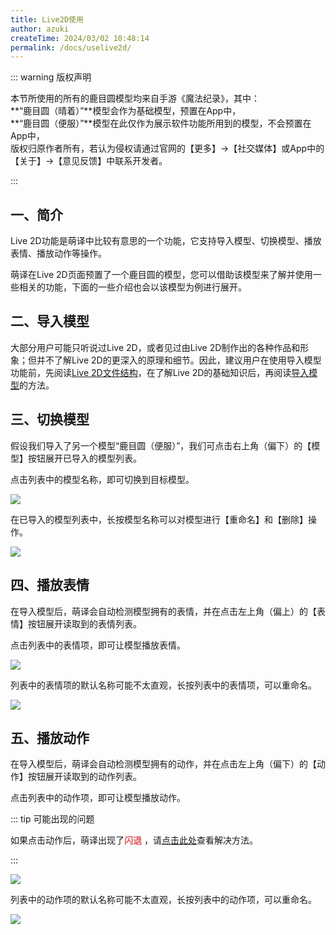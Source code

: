 ```yaml
---
title: Live2D使用
author: azuki
createTime: 2024/03/02 10:48:14
permalink: /docs/uselive2d/
---
```


::: warning 版权声明

本节所使用的所有的鹿目圆模型均来自手游《魔法纪录》，其中：  
**“鹿目圆（晴着）”**模型会作为基础模型，预置在App中，    
**“鹿目圆（便服）”**模型在此仅作为展示软件功能所用到的模型，不会预置在App中，  
版权归原作者所有，若认为侵权请通过官网的【更多】->【社交媒体】或App中的【关于】->【意见反馈】中联系开发者。

:::

## 一、简介

Live 2D功能是萌译中比较有意思的一个功能，它支持导入模型、切换模型、播放表情、播放动作等操作。

萌译在Live 2D页面预置了一个鹿目圆的模型，您可以借助该模型来了解并使用一些相关的功能，下面的一些介绍也会以该模型为例进行展开。

## 二、导入模型

大部分用户可能只听说过Live 2D，或者见过由Live 2D制作出的各种作品和形象；但并不了解Live 2D的更深入的原理和细节。因此，建议用户在使用导入模型功能前，先阅读[Live 2D文件结构](https://www.moetranslate.top/docs/live2d/fileconstruction/)，在了解Live 2D的基础知识后，再阅读[导入模型](https://www.moetranslate.top/docs/live2d/importmodel/)的方法。

## 三、切换模型

假设我们导入了另一个模型“鹿目圆（便服）”，我们可点击右上角（偏下）的【模型】按钮展开已导入的模型列表。

点击列表中的模型名称，即可切换到目标模型。

<img src="https://img.moetranslate.top/uselive2d_change_model.jpg"/>

在已导入的模型列表中，长按模型名称可以对模型进行【重命名】和【删除】操作。

<img src="https://img.moetranslate.top/uselive2d_rename_model.jpg"/>

## 四、播放表情

在导入模型后，萌译会自动检测模型拥有的表情，并在点击左上角（偏上）的【表情】按钮展开读取到的表情列表。

点击列表中的表情项，即可让模型播放表情。

<img src="https://img.moetranslate.top/uselive2d_play_emotion.jpg"/>

列表中的表情项的默认名称可能不太直观，长按列表中的表情项，可以重命名。

<img src="https://img.moetranslate.top/uselive2d_rename_emotion.jpg"/>

## 五、播放动作

在导入模型后，萌译会自动检测模型拥有的动作，并在点击左上角（偏下）的【动作】按钮展开读取到的动作列表。

点击列表中的动作项，即可让模型播放动作。

::: tip 可能出现的问题

如果点击动作后，萌译出现了<span style="color:#E25A5C; font-weight:bold;">闪退</span>
，请[点击此处](https://www.moetranslate.top/docs/live2d/faq/)查看解决方法。

:::

<img src="https://img.moetranslate.top/uselive2d_play_motion.jpg"/>

列表中的动作项的默认名称可能不太直观，长按列表中的动作项，可以重命名。

<img src="https://img.moetranslate.top/uselive2d_rename_motion.jpg"/>